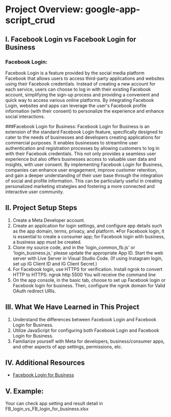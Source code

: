 # Project Overview: google-app-script_crud

## I. Facebook Login vs Facebook Login for Business
### Facebook Login:
Facebook Login is a feature provided by the social media platform Facebook that allows users to access third-party applications and websites using their Facebook credentials. Instead of creating a new account for each service, users can choose to log in with their existing Facebook account, simplifying the sign-up process and providing a convenient and quick way to access various online platforms. By integrating Facebook Login, websites and apps can leverage the user's Facebook profile information (with their consent) to personalize the experience and enhance social interactions.

###Facebook Login for Business:
Facebook Login for Business is an extension of the standard Facebook Login feature, specifically designed to cater to the needs of businesses and developers creating applications for commercial purposes. It enables businesses to streamline user authentication and registration processes by allowing customers to log in with their Facebook credentials. This not only provides a seamless user experience but also offers businesses access to valuable user data and insights, with user consent. By implementing Facebook Login for Business, companies can enhance user engagement, improve customer retention, and gain a deeper understanding of their user base through the integration of social and profile information. This can be particularly useful in creating personalized marketing strategies and fostering a more connected and interactive user community.

## II. Project Setup Steps
1. Create a Meta Developer account.
2. Create an application for login settings, and configure app details such as the app domain, terms, privacy, and platform.
※For Facebook login, it is essential to create a consumer app; for Facebook login with business, a business app must be created.
3. Clone my source code, and in the 'login_common_fb.js' or 'login_business.js,' please update the appropriate App ID. Start the web server with Live Server in Visual Studio Code.
(If using Instagram login, set up IG Client ID and IG Client Secret.)
4. For Facebook login, use HTTPS for verification. Install ngrok to convert HTTP to HTTPS:
ngrok http 5500
You will receive the command line 
5. On the app console, in the basic tab, choose to set up Facebook login or Facebook login for business. Then, configure the ngrok domain for Valid OAuth redirect URIs.


## III. What We Have Learned in This Project
1. Understand the differences between Facebook Login and Facebook Login for Business.
2. Utilize JavaScript for configuring both Facebook Login and Facebook Login for Business.
3. Familiarize yourself with Meta for developers, business/consumer apps, and other aspects of app settings, permissions, etc.


## IV. Additional Resources
- [Facebook Login for Business](https://developers.facebook.com/docs/facebook-login/facebook-login-for-business/)

## V. Example:

Your can check app setting and result detail in FB_login_vs_FB_login_for_business.xlsx